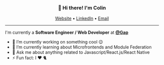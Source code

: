 
<h3 align="center">👋 Hi there! I'm Colin</h3>
<p align="center">
  <a href="https://colinfran.com">Website</a> •
  <a href="https://linkedin.com/in/colinfranceschini">LinkedIn</a> •
  <a href="mailto:hello@colinfran.com">Email</a>
</p>

---

I'm currently a **Software Engineer / Web Developer** at **[@Gap](https://www.gapinc.com)**  <br />

- 🔭 I’m currently working on something cool :wink:
- 🌱 I’m currently learning about Microfrontends and Module Federation
- 💬 Ask me about anything related to Javascript/React.js/React Native
- ⚡ Fun fact: I ❤️️ 🐈
